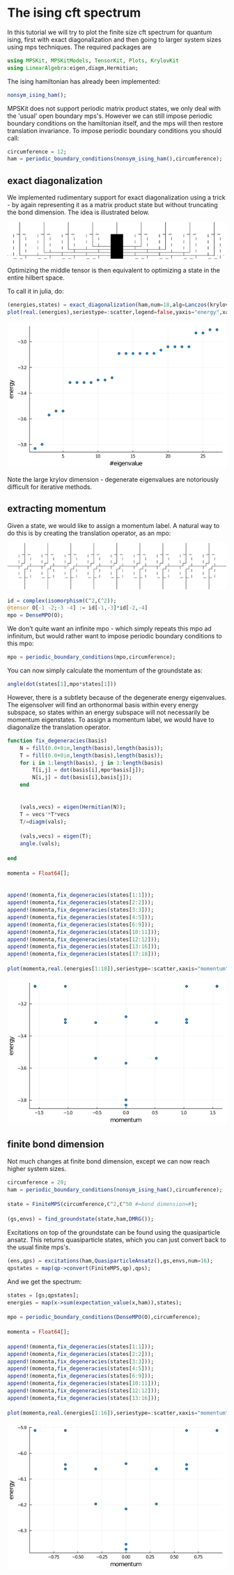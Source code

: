 # The ising cft spectrum

In this tutorial we will try to plot the finite size cft spectrum for quantum ising, first with exact diagonalization and then going to larger system sizes using mps techniques. The required packages are

```julia
using MPSKit, MPSKitModels, TensorKit, Plots, KrylovKit
using LinearAlgebra:eigen,diagm,Hermitian;
```

The ising hamiltonian has already been implemented:
```julia
nonsym_ising_ham();
```

MPSKit does not support periodic matrix product states, we only deal with the 'usual' open boundary mps's. However we can still impose periodic boundary conditions on the hamiltonian itself, and the mps will then restore translation invariance. To impose periodic boundary conditions you should call:

```julia
circumference = 12;
ham = periodic_boundary_conditions(nonsym_ising_ham(),circumference);
```
## exact diagonalization

We implemented rudimentary support for exact diagonalization using a trick - by again representing it as a matrix product state but without truncating the bond dimension. The idea is illustrated below.

![](ed_diagram.png)

Optimizing the middle tensor is then equivalent to optimizing a state in the entire hilbert space.

To call it in julia, do:
```julia
(energies,states) = exact_diagonalization(ham,num=18,alg=Lanczos(krylovdim=200));
plot(real.(energies),seriestype=:scatter,legend=false,yaxis="energy",xaxis="#eigenvalue")
```

![](ising_cft_en.png)

Note the large krylov dimension - degenerate eigenvalues are notoriously difficult for iterative methods.

## extracting momentum

Given a state, we would like to assign a momentum label. A natural way to do this is by creating the translation operator, as an mpo:

![](translation_mpo.png)

```julia
id = complex(isomorphism(ℂ^2,ℂ^2));
@tensor O[-1 -2;-3 -4] := id[-1,-3]*id[-2,-4]
mpo = DenseMPO(O);
```

We don't quite want an infinite mpo - which simply repeats this mpo ad infinitum, but would rather want to impose periodic boundary conditions to this mpo:

```julia
mpo = periodic_boundary_conditions(mpo,circumference);
```

You can now simply calculate the momentum of the groundstate as:
```julia
angle(dot(states[1],mpo*states[1]))
```

However, there is a subtlety because of the degenerate energy eigenvalues. The eigensolver will find an orthonormal basis within every energy subspace, so states within an energy subspace will not necessarily be momentum eigenstates. To assign a momentum label, we would have to diagonalize the translation operator.

```julia
function fix_degeneracies(basis)
    N = fill(0.0+0im,length(basis),length(basis));
    T = fill(0.0+0im,length(basis),length(basis));
    for i in 1:length(basis), j in 1:length(basis)
        T[i,j] = dot(basis[i],mpo*basis[j]);
        N[i,j] = dot(basis[i],basis[j]);
    end


    (vals,vecs) = eigen(Hermitian(N));
    T = vecs'*T*vecs
    T/=diagm(vals);

    (vals,vecs) = eigen(T);
    angle.(vals);

end

momenta = Float64[];


append!(momenta,fix_degeneracies(states[1:1]));
append!(momenta,fix_degeneracies(states[2:2]));
append!(momenta,fix_degeneracies(states[3:3]));
append!(momenta,fix_degeneracies(states[4:5]));
append!(momenta,fix_degeneracies(states[6:9]));
append!(momenta,fix_degeneracies(states[10:11]));
append!(momenta,fix_degeneracies(states[12:12]));
append!(momenta,fix_degeneracies(states[13:16]));
append!(momenta,fix_degeneracies(states[17:18]));

plot(momenta,real.(energies[1:18]),seriestype=:scatter,xaxis="momentum",yaxis="energy",legend=false)
```

![](ed_spectrum.png)

## finite bond dimension

Not much changes at finite bond dimension, except we can now reach higher system sizes.

```julia
circumference = 20;
ham = periodic_boundary_conditions(nonsym_ising_ham(),circumference);

state = FiniteMPS(circumference,ℂ^2,ℂ^50 #=bond dimension=#);

(gs,envs) = find_groundstate(state,ham,DMRG());
```

Excitations on top of the groundstate can be found using the quasiparticle ansatz. This returns quasiparticle states, which you can just convert back to the usual finite mps's.

```julia
(ens,qps) = excitations(ham,QuasiparticleAnsatz(),gs,envs,num=16);
qpstates = map(qp->convert(FiniteMPS,qp),qps);
```

And we get the spectrum:

```julia
states = [gs;qpstates];
energies = map(x->sum(expectation_value(x,ham)),states);

mpo = periodic_boundary_conditions(DenseMPO(O),circumference);

momenta = Float64[];

append!(momenta,fix_degeneracies(states[1:1]));
append!(momenta,fix_degeneracies(states[2:2]));
append!(momenta,fix_degeneracies(states[3:3]));
append!(momenta,fix_degeneracies(states[4:5]));
append!(momenta,fix_degeneracies(states[6:9]));
append!(momenta,fix_degeneracies(states[10:11]));
append!(momenta,fix_degeneracies(states[12:12]));
append!(momenta,fix_degeneracies(states[13:16]));

plot(momenta,real.(energies[1:16]),seriestype=:scatter,xaxis="momentum",yaxis="energy",legend=false)
```

![](qp_spectrum.png)
